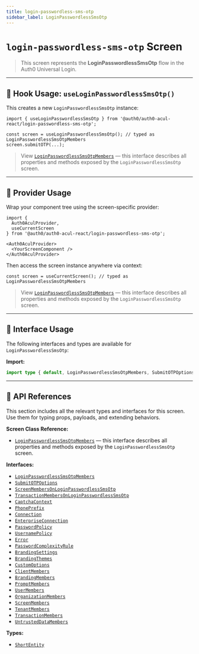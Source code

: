 ```yaml
---
title: login-passwordless-sms-otp
sidebar_label: LoginPasswordlessSmsOtp
---
```


# `login-passwordless-sms-otp` Screen

> This screen represents the **LoginPasswordlessSmsOtp** flow in the Auth0 Universal Login.

---

## 🔹 Hook Usage: `useLoginPasswordlessSmsOtp()`

This creates a new `LoginPasswordlessSmsOtp` instance:

```tsx
import { useLoginPasswordlessSmsOtp } from '@auth0/auth0-acul-react/login-passwordless-sms-otp';

const screen = useLoginPasswordlessSmsOtp(); // typed as LoginPasswordlessSmsOtpMembers
screen.submitOTP(...);
```

> View [`LoginPasswordlessSmsOtpMembers`](https://auth0.github.io/universal-login/interfaces/Classes.LoginPasswordlessSmsOtpMembers.html) — this interface describes all properties and methods exposed by the `LoginPasswordlessSmsOtp` screen.

---

## 🔹 Provider Usage

Wrap your component tree using the screen-specific provider:

```tsx
import {
  Auth0AculProvider,
  useCurrentScreen
} from '@auth0/auth0-acul-react/login-passwordless-sms-otp';

<Auth0AculProvider>
  <YourScreenComponent />
</Auth0AculProvider>
```

Then access the screen instance anywhere via context:

```tsx
const screen = useCurrentScreen(); // typed as LoginPasswordlessSmsOtpMembers
```

> View [`LoginPasswordlessSmsOtpMembers`](https://auth0.github.io/universal-login/interfaces/Classes.LoginPasswordlessSmsOtpMembers.html) — this interface describes all properties and methods exposed by the `LoginPasswordlessSmsOtp` screen.

---

## 🔹 Interface Usage

The following interfaces and types are available for `LoginPasswordlessSmsOtp`:

**Import:**

```ts
import type { default, LoginPasswordlessSmsOtpMembers, SubmitOTPOptions, ScreenMembersOnLoginPasswordlessSmsOtp, TransactionMembersOnLoginPasswordlessSmsOtp, CaptchaContext, PhonePrefix, Connection, EnterpriseConnection, PasswordPolicy, UsernamePolicy, Error, PasswordComplexityRule, BrandingSettings, BrandingThemes, CustomOptions, ShortEntity, ClientMembers, BrandingMembers, PromptMembers, UserMembers, OrganizationMembers, ScreenMembers, TenantMembers, TransactionMembers, UntrustedDataMembers } from '@auth0/auth0-acul-react/login-passwordless-sms-otp';
```

---

## 🔸 API References

This section includes all the relevant types and interfaces for this screen. Use them for typing props, payloads, and extending behaviors.

**Screen Class Reference:**  
- [`LoginPasswordlessSmsOtpMembers`](https://auth0.github.io/universal-login/interfaces/Classes.LoginPasswordlessSmsOtpMembers.html) — this interface describes all properties and methods exposed by the `LoginPasswordlessSmsOtp` screen.

**Interfaces:**
- [`LoginPasswordlessSmsOtpMembers`](https://auth0.github.io/universal-login/interfaces/Classes.LoginPasswordlessSmsOtpMembers.html)
- [`SubmitOTPOptions`](https://auth0.github.io/universal-login/interfaces/Classes.SubmitOTPOptions.html)
- [`ScreenMembersOnLoginPasswordlessSmsOtp`](https://auth0.github.io/universal-login/interfaces/Classes.ScreenMembersOnLoginPasswordlessSmsOtp.html)
- [`TransactionMembersOnLoginPasswordlessSmsOtp`](https://auth0.github.io/universal-login/interfaces/Classes.TransactionMembersOnLoginPasswordlessSmsOtp.html)
- [`CaptchaContext`](https://auth0.github.io/universal-login/interfaces/Classes.CaptchaContext.html)
- [`PhonePrefix`](https://auth0.github.io/universal-login/interfaces/Classes.PhonePrefix.html)
- [`Connection`](https://auth0.github.io/universal-login/interfaces/Classes.Connection.html)
- [`EnterpriseConnection`](https://auth0.github.io/universal-login/interfaces/Classes.EnterpriseConnection.html)
- [`PasswordPolicy`](https://auth0.github.io/universal-login/interfaces/Classes.PasswordPolicy.html)
- [`UsernamePolicy`](https://auth0.github.io/universal-login/interfaces/Classes.UsernamePolicy.html)
- [`Error`](https://auth0.github.io/universal-login/interfaces/Classes.Error.html)
- [`PasswordComplexityRule`](https://auth0.github.io/universal-login/interfaces/Classes.PasswordComplexityRule.html)
- [`BrandingSettings`](https://auth0.github.io/universal-login/interfaces/Classes.BrandingSettings.html)
- [`BrandingThemes`](https://auth0.github.io/universal-login/interfaces/Classes.BrandingThemes.html)
- [`CustomOptions`](https://auth0.github.io/universal-login/interfaces/Classes.CustomOptions.html)
- [`ClientMembers`](https://auth0.github.io/universal-login/interfaces/Classes.ClientMembers.html)
- [`BrandingMembers`](https://auth0.github.io/universal-login/interfaces/Classes.BrandingMembers.html)
- [`PromptMembers`](https://auth0.github.io/universal-login/interfaces/Classes.PromptMembers.html)
- [`UserMembers`](https://auth0.github.io/universal-login/interfaces/Classes.UserMembers.html)
- [`OrganizationMembers`](https://auth0.github.io/universal-login/interfaces/Classes.OrganizationMembers.html)
- [`ScreenMembers`](https://auth0.github.io/universal-login/interfaces/Classes.ScreenMembers.html)
- [`TenantMembers`](https://auth0.github.io/universal-login/interfaces/Classes.TenantMembers.html)
- [`TransactionMembers`](https://auth0.github.io/universal-login/interfaces/Classes.TransactionMembers.html)
- [`UntrustedDataMembers`](https://auth0.github.io/universal-login/interfaces/Classes.UntrustedDataMembers.html)


**Types:**
- [`ShortEntity`](https://auth0.github.io/universal-login/types/Classes.ShortEntity.html)

